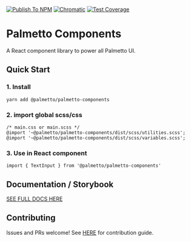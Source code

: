 [![Publish To NPM](https://github.com/palmetto/palmetto-components/workflows/Publish%20To%20NPM/badge.svg)](https://github.com/palmetto/palmetto-components/actions?query=workflow%3A%22Publish+To+NPM%22)
[![Chromatic](https://github.com/palmetto/palmetto-components/workflows/Chromatic/badge.svg?branch=master)](https://github.com/palmetto/palmetto-components/actions?query=workflow%3AChromatic)
[![Test Coverage](https://api.codeclimate.com/v1/badges/e61e897623b87d91d155/test_coverage)](https://codeclimate.com/github/palmetto/palmetto-components/test_coverage)

# Palmetto Components
A React component library to power all Palmetto UI.

## Quick Start

### 1. Install
`yarn add @palmetto/palmetto-components`

### 2. import global scss/css
```
/* main.css or main.scss */
@import '~@palmetto/palmetto-components/dist/scss/utilities.scss';
@import '~@palmetto/palmetto-components/dist/scss/variables.scss';
```

### 3. Use in React component
`import { TextInput } from '@palmetto/palmetto-components'`


## Documentation / Storybook
[SEE FULL DOCS HERE](https://5ed9214b642dc10022b50a2d-uibkdayawa.chromatic.com/?path=/story/components-button--button)

## Contributing
Issues and PRs welcome! See [HERE](https://github.com/palmetto/palmetto-components/blob/develop/.github/CONTRIBUTING.md) for contribution guide.




